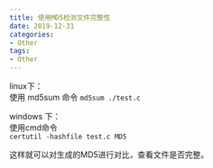 ```yaml
---
title: 使用MD5检测文件完整性
date: 2019-12-31
categories:
- Other
tags:
- Other
---
```



linux下：  
使用 md5sum 命令
`md5sum ./test.c`  

windows 下：  
使用cmd命令  
`certutil -hashfile test.c MD5`  

这样就可以对生成的MD5进行对比，查看文件是否完整。  
